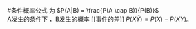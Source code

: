 #条件概率公式 为 $P(A|B) = \frac{P(A \cap B)}{P(B)}$  
	A发生的条件下 ，B发生的概率
	[[事件的差]] 
		$P(X\bar{Y}) = P(X) - P(XY)$。
	